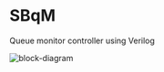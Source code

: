 # SBqM
Queue monitor controller using Verilog  


![block-diagram](https://user-images.githubusercontent.com/32411364/182388537-c216c640-c0d1-4563-89f5-e6da5ee2144f.PNG)
